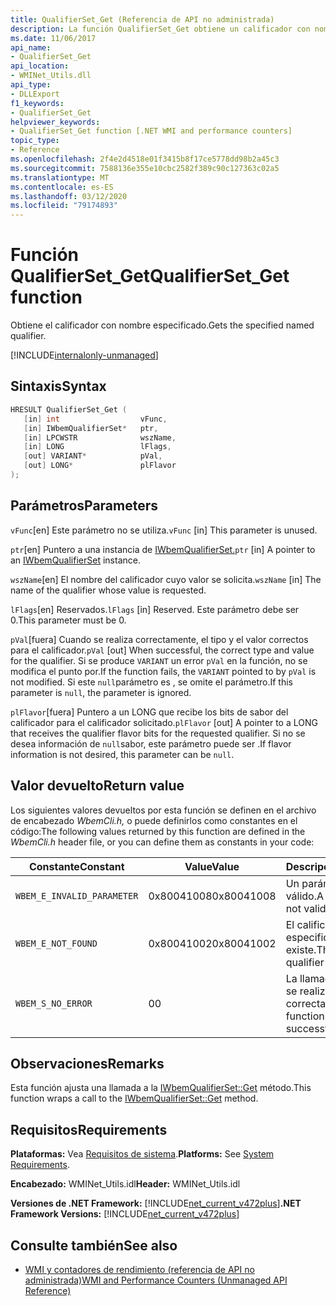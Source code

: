 ```yaml
---
title: QualifierSet_Get (Referencia de API no administrada)
description: La función QualifierSet_Get obtiene un calificador con nombre.
ms.date: 11/06/2017
api_name:
- QualifierSet_Get
api_location:
- WMINet_Utils.dll
api_type:
- DLLExport
f1_keywords:
- QualifierSet_Get
helpviewer_keywords:
- QualifierSet_Get function [.NET WMI and performance counters]
topic_type:
- Reference
ms.openlocfilehash: 2f4e2d4518e01f3415b8f17ce5778dd98b2a45c3
ms.sourcegitcommit: 7588136e355e10cbc2582f389c90c127363c02a5
ms.translationtype: MT
ms.contentlocale: es-ES
ms.lasthandoff: 03/12/2020
ms.locfileid: "79174893"
---
```

# <a name="qualifierset_get-function"></a><span data-ttu-id="ed287-103">Función QualifierSet_Get</span><span class="sxs-lookup"><span data-stu-id="ed287-103">QualifierSet_Get function</span></span>
<span data-ttu-id="ed287-104">Obtiene el calificador con nombre especificado.</span><span class="sxs-lookup"><span data-stu-id="ed287-104">Gets the specified named qualifier.</span></span>  

[!INCLUDE[internalonly-unmanaged](../../../../includes/internalonly-unmanaged.md)]
  
## <a name="syntax"></a><span data-ttu-id="ed287-105">Sintaxis</span><span class="sxs-lookup"><span data-stu-id="ed287-105">Syntax</span></span>  
  
```cpp  
HRESULT QualifierSet_Get (
   [in] int                  vFunc,
   [in] IWbemQualifierSet*   ptr,
   [in] LPCWSTR              wszName,
   [in] LONG                 lFlags,
   [out] VARIANT*            pVal,
   [out] LONG*               plFlavor
);
```  

## <a name="parameters"></a><span data-ttu-id="ed287-106">Parámetros</span><span class="sxs-lookup"><span data-stu-id="ed287-106">Parameters</span></span>

<span data-ttu-id="ed287-107">`vFunc`[en] Este parámetro no se utiliza.</span><span class="sxs-lookup"><span data-stu-id="ed287-107">`vFunc` [in] This parameter is unused.</span></span>

<span data-ttu-id="ed287-108">`ptr`[en] Puntero a una instancia de [IWbemQualifierSet.](/windows/desktop/api/wbemcli/nn-wbemcli-iwbemqualifierset)</span><span class="sxs-lookup"><span data-stu-id="ed287-108">`ptr` [in] A pointer to an [IWbemQualifierSet](/windows/desktop/api/wbemcli/nn-wbemcli-iwbemqualifierset) instance.</span></span>

<span data-ttu-id="ed287-109">`wszName`[en] El nombre del calificador cuyo valor se solicita.</span><span class="sxs-lookup"><span data-stu-id="ed287-109">`wszName` [in] The name of the qualifier whose value is requested.</span></span>

<span data-ttu-id="ed287-110">`lFlags`[en] Reservados.</span><span class="sxs-lookup"><span data-stu-id="ed287-110">`lFlags` [in] Reserved.</span></span> <span data-ttu-id="ed287-111">Este parámetro debe ser 0.</span><span class="sxs-lookup"><span data-stu-id="ed287-111">This parameter must be 0.</span></span>

<span data-ttu-id="ed287-112">`pVal`[fuera] Cuando se realiza correctamente, el tipo y el valor correctos para el calificador.</span><span class="sxs-lookup"><span data-stu-id="ed287-112">`pVal` [out] When successful, the correct type and value for the qualifier.</span></span> <span data-ttu-id="ed287-113">Si se produce `VARIANT` un error `pVal` en la función, no se modifica el punto por.</span><span class="sxs-lookup"><span data-stu-id="ed287-113">If the function fails, the `VARIANT` pointed to by `pVal` is not modified.</span></span> <span data-ttu-id="ed287-114">Si este `null`parámetro es , se omite el parámetro.</span><span class="sxs-lookup"><span data-stu-id="ed287-114">If this parameter is `null`, the parameter is ignored.</span></span>

<span data-ttu-id="ed287-115">`plFlavor`[fuera] Puntero a un LONG que recibe los bits de sabor del calificador para el calificador solicitado.</span><span class="sxs-lookup"><span data-stu-id="ed287-115">`plFlavor` [out] A pointer to a LONG that receives the qualifier flavor bits for the requested qualifier.</span></span> <span data-ttu-id="ed287-116">Si no se desea información de `null`sabor, este parámetro puede ser .</span><span class="sxs-lookup"><span data-stu-id="ed287-116">If flavor information is not desired, this parameter can be `null`.</span></span>

## <a name="return-value"></a><span data-ttu-id="ed287-117">Valor devuelto</span><span class="sxs-lookup"><span data-stu-id="ed287-117">Return value</span></span>

<span data-ttu-id="ed287-118">Los siguientes valores devueltos por esta función se definen en el archivo de encabezado *WbemCli.h,* o puede definirlos como constantes en el código:</span><span class="sxs-lookup"><span data-stu-id="ed287-118">The following values returned by this function are defined in the *WbemCli.h* header file, or you can define them as constants in your code:</span></span>

|<span data-ttu-id="ed287-119">Constante</span><span class="sxs-lookup"><span data-stu-id="ed287-119">Constant</span></span>  |<span data-ttu-id="ed287-120">Value</span><span class="sxs-lookup"><span data-stu-id="ed287-120">Value</span></span>  |<span data-ttu-id="ed287-121">Descripción</span><span class="sxs-lookup"><span data-stu-id="ed287-121">Description</span></span>  |
|---------|---------|---------|
|`WBEM_E_INVALID_PARAMETER` | <span data-ttu-id="ed287-122">0x80041008</span><span class="sxs-lookup"><span data-stu-id="ed287-122">0x80041008</span></span> | <span data-ttu-id="ed287-123">Un parámetro no es válido.</span><span class="sxs-lookup"><span data-stu-id="ed287-123">A parameter is not valid.</span></span> |
|`WBEM_E_NOT_FOUND` | <span data-ttu-id="ed287-124">0x80041002</span><span class="sxs-lookup"><span data-stu-id="ed287-124">0x80041002</span></span> | <span data-ttu-id="ed287-125">El calificador especificado no existe.</span><span class="sxs-lookup"><span data-stu-id="ed287-125">The specified qualifier does not exist.</span></span> |
|`WBEM_S_NO_ERROR` | <span data-ttu-id="ed287-126">0</span><span class="sxs-lookup"><span data-stu-id="ed287-126">0</span></span> | <span data-ttu-id="ed287-127">La llamada de función se realizó correctamente.</span><span class="sxs-lookup"><span data-stu-id="ed287-127">The function call was successful.</span></span>  |
  
## <a name="remarks"></a><span data-ttu-id="ed287-128">Observaciones</span><span class="sxs-lookup"><span data-stu-id="ed287-128">Remarks</span></span>

<span data-ttu-id="ed287-129">Esta función ajusta una llamada a la [IWbemQualifierSet::Get](/windows/desktop/api/wbemcli/nf-wbemcli-iwbemqualifierset-get) método.</span><span class="sxs-lookup"><span data-stu-id="ed287-129">This function wraps a call to the [IWbemQualifierSet::Get](/windows/desktop/api/wbemcli/nf-wbemcli-iwbemqualifierset-get) method.</span></span>

## <a name="requirements"></a><span data-ttu-id="ed287-130">Requisitos</span><span class="sxs-lookup"><span data-stu-id="ed287-130">Requirements</span></span>  
 <span data-ttu-id="ed287-131">**Plataformas:** Vea [Requisitos de sistema](../../get-started/system-requirements.md).</span><span class="sxs-lookup"><span data-stu-id="ed287-131">**Platforms:** See [System Requirements](../../get-started/system-requirements.md).</span></span>  
  
 <span data-ttu-id="ed287-132">**Encabezado:** WMINet_Utils.idl</span><span class="sxs-lookup"><span data-stu-id="ed287-132">**Header:** WMINet_Utils.idl</span></span>  
  
 <span data-ttu-id="ed287-133">**Versiones de .NET Framework:** [!INCLUDE[net_current_v472plus](../../../../includes/net-current-v472plus.md)]</span><span class="sxs-lookup"><span data-stu-id="ed287-133">**.NET Framework Versions:** [!INCLUDE[net_current_v472plus](../../../../includes/net-current-v472plus.md)]</span></span>  
  
## <a name="see-also"></a><span data-ttu-id="ed287-134">Consulte también</span><span class="sxs-lookup"><span data-stu-id="ed287-134">See also</span></span>

- [<span data-ttu-id="ed287-135">WMI y contadores de rendimiento (referencia de API no administrada)</span><span class="sxs-lookup"><span data-stu-id="ed287-135">WMI and Performance Counters (Unmanaged API Reference)</span></span>](index.md)
